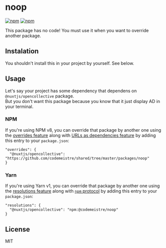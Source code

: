 # noop

[![npm](https://img.shields.io/npm/v/@codemeistre/noop.svg)](https://www.npmjs.com/package/@codemeistre/noop)
[![npm](https://img.shields.io/npm/dt/@codemeistre/noop.svg)](https://www.npmjs.com/package/@codemeistre/noop)

This package has no code! You must use it when you want to override another package.

## Instalation

You shouldn't install this in your project by yourself. See below.

## Usage

Let's say your project has some dependency that dependens on `@nuxtjs/opencollective` package.  
But you don't want this package because you know that it just display AD in your terminal.

### NPM

If you're using NPM v8, you can override that package by another one using the [overrides feature](https://docs.npmjs.com/cli/v8/configuring-npm/package-json#overrides) along with [URLs as dependencies feature](https://docs.npmjs.com/cli/v8/configuring-npm/package-json#urls-as-dependencies) by adding this entry to your `package.json`:

```
"overrides": {
  "@nuxtjs/opencollective": "https://github.com/codemeistre/shared/tree/master/packages/noop"
}
```

### Yarn

If you're using Yarn v1, you can override that package by another one using the [resolutions feature](https://classic.yarnpkg.com/lang/en/docs/selective-version-resolutions) along with [`npm` protocol](https://yarnpkg.com/features/protocols) by adding this entry to your `package.json`:

```
"resolutions": {
  "@nuxtjs/opencollective": "npm:@codemeistre/noop"
}
```

## License

MIT

